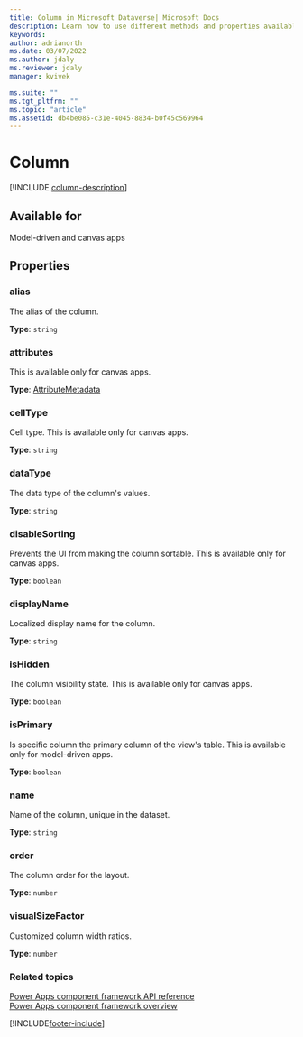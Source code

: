 ```yaml
---
title: Column in Microsoft Dataverse| Microsoft Docs
description: Learn how to use different methods and properties available for column in Power Apps component framework.
keywords:
author: adrianorth
ms.date: 03/07/2022
ms.author: jdaly
ms.reviewer: jdaly
manager: kvivek

ms.suite: ""
ms.tgt_pltfrm: ""
ms.topic: "article"
ms.assetid: db4be085-c31e-4045-8834-b0f45c569964
---
```


# Column

[!INCLUDE [column-description](includes/column-description.md)]

## Available for

Model-driven and canvas apps

## Properties

### alias

The alias of the column.

**Type**: `string`

### attributes

This is available only for canvas apps.

**Type**: [AttributeMetadata](attributemetadata.md)

### cellType

Cell type. This is available only for canvas apps.

**Type**: `string`

### dataType

The data type of the column's values.

**Type**: `string`

### disableSorting

Prevents the UI from making the column sortable. This is available only for canvas apps.

**Type**: `boolean`<br />

### displayName

Localized display name for the column.

**Type**: `string`

### isHidden

The column visibility state. This is available only for canvas apps.

**Type**: `boolean`<br />

### isPrimary

Is specific column the primary column of the view's table. This is available only for model-driven apps.

**Type**: `boolean`<br />

### name

Name of the column, unique in the dataset.

**Type**: `string`

### order

The column order for the layout.

**Type**: `number`

### visualSizeFactor

Customized column width ratios.

**Type**: `number`

### Related topics

[Power Apps component framework API reference](../reference/index.md)<br/>
[Power Apps component framework overview](../overview.md)

[!INCLUDE[footer-include](../../../includes/footer-banner.md)]
